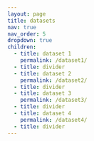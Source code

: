 ```yaml
---
layout: page
title: datasets
nav: true
nav_order: 5
dropdown: true
children:
  - title: dataset 1
    permalink: /dataset1/
  - title: divider
  - title: dataset 2
    permalink: /dataset2/
  - title: divider
  - title: dataset 3
    permalink: /dataset3/
  - title: divider
  - title: dataset 4
    permalink: /dataset4/
  - title: divider
---
```

